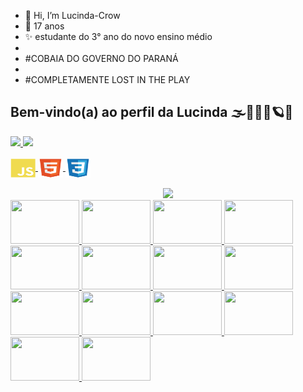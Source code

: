 - 👋 Hi, I’m Lucinda-Crow
- 🌱 17 anos
- ✨ estudante do 3° ano do novo ensino médio
- 
- #COBAIA DO GOVERNO DO PARANÁ
- 
- #COMPLETAMENTE LOST IN THE PLAY

## Bem-vindo(a) ao perfil da Lucinda 🌫️🫧🌱🌌🪐🌇

 <div>
   <a href="https://github.com/megavoide014">
   <img height="180em" src="https://github-readme-stats.vercel.app/api?username=megavoide014&show_icons=true&theme=midnight-purple&include_all_commits=true&count_private=true"/>
   <img height="180em" src="https://github-readme-stats.vercel.app/api/top-langs/?username=megavoide014&layout=compact&langs_count=6&theme=midnight-purple"/>
</div>
    
<div style="display: inline_block"><br>
  <img align="center" alt="Js" height="30" width="40" src="https://raw.githubusercontent.com/devicons/devicon/master/icons/javascript/javascript-plain.svg">
  <img align="center" alt="HTML" height="30" width="40" src="https://raw.githubusercontent.com/devicons/devicon/master/icons/html5/html5-original.svg">
  <img align="center" alt="CSS" height="30" width="40" src="https://raw.githubusercontent.com/devicons/devicon/master/icons/css3/css3-original.svg">
</div>
 
<br>
 






<div id="header" align="center">
  <img src= "https://media.giphy.com/media/Ll22OhMLAlVDb8UQWe/giphy.gif?cid=790b7611ccbkqdittsy3i1f4ftbuu34ezjvc658rxfelkdrz&ep=v1_stickers_search&rid=giphy.gif&ct=s" widht="100%"/>
</div>
<div>
 <img src="https://raining-starss.neocities.org/thebread%20(5).gif" width="110" height="70"/>
  <img src="https://raining-starss.neocities.org/blog%20(4).gif" width="110" height="70"/>
  <img src="https://raining-starss.neocities.org/s2%20(6).gif" width="110" height="70"/>
  <img src="" width="110" height="70"/>
 <img src="https://niconiconova.neocities.org/999999.gif" width="110" height="70"/>
 <img src="https://plasticdino.neocities.org/blinkie/iloveglitter.gif" width="110" height="70"/>
 <img src="https://i.postimg.cc/grbV6hNM/blinkies-Cafe-St.gif" width="110" height="70"/>
 <img src="https://plasticdino.neocities.org/blinkie/minedcraft.gif" width="110" height="70"/>
 
 <img src="" width="110" height="70"/>
 <img src="" width="110" height="70"/>
 <img src="" width="110" height="70"/>
 <img src="" width="110" height="70"/>
 <img src="" width="110" height="70"/>
 <img src="" width="110" height="70"/>
</div>



<!---
Lucinda-Crow/Lucinda-Crow is a ✨ special ✨ repository because its `README.md` (this file) appears on your GitHub profile.
You can click the Preview link to take a look at your changes.
--->
